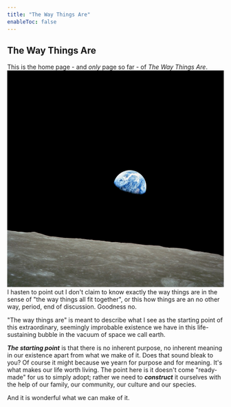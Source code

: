 ```yaml
---
title: "The Way Things Are"
enableToc: false
---
```

## The Way Things Are

This is the home page - and *only* page so far - of *The Way Things Are*.
 ![Earthrise taken from Apollo 8](notes/images/NASA-Apollo8-Dec24-Earthrise.jpg#right50)I hasten to point out I don't claim to know exactly the way things are in the sense of "the way things all fit together", or this how things are an no other way, period, end of discussion. Goodness no. 

"The way things are" is meant to describe what I see as the starting point of this extraordinary, seemingly improbable existence we have in this life-sustaining bubble in the vacuum of space we call earth.

***The starting point*** is that there is no inherent purpose, no inherent meaning in our existence apart from what we make of it. Does that sound bleak to you? Of course it might because we yearn for purpose and for meaning. It's what makes our life worth living. The point here is it doesn't come "ready-made" for us to simply adopt; rather we need to ***construct*** it ourselves with the help of our family, our community, our culture and our species.

And it is wonderful what we can make of it.









